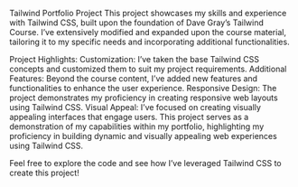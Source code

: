
Tailwind Portfolio Project
This project showcases my skills and experience with Tailwind CSS, built upon the foundation of Dave Gray’s Tailwind Course.
I’ve extensively modified and expanded upon the course material, tailoring it to my specific needs and incorporating additional functionalities.

Project Highlights:
Customization: I’ve taken the base Tailwind CSS concepts and customized them to suit my project requirements.
Additional Features: Beyond the course content, I’ve added new features and functionalities to enhance the user experience.
Responsive Design: The project demonstrates my proficiency in creating responsive web layouts using Tailwind CSS.
Visual Appeal: I’ve focused on creating visually appealing interfaces that engage users.
This project serves as a demonstration of my capabilities within my portfolio, highlighting my proficiency in building dynamic and visually appealing web experiences using Tailwind CSS.

Feel free to explore the code and see how I’ve leveraged Tailwind CSS to create this project!

